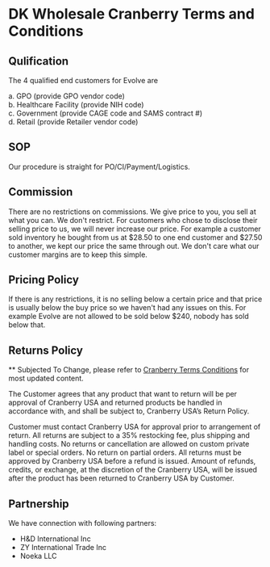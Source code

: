 # DK Wholesale Cranberry Terms and Conditions

## Qulification

The 4 qualified end customers for Evolve are

  a. GPO (provide GPO vendor code)  
  b. Healthcare Facility (provide NIH code)  
  c. Government (provide CAGE code and SAMS contract #)  
  d. Retail (provide Retailer vendor code)  

## SOP

Our procedure is straight for PO/CI/Payment/Logistics. 

## Commission

There are no restrictions on commissions. We give price to you, 
you sell at what you can. We don't restrict. For customers who 
chose to disclose their selling price to us, we will never 
increase our price. For example a customer sold inventory he 
bought from us at $28.50 to one end customer and $27.50 to another, 
we kept our price the same through out. We don't care what our 
customer margins are to keep this simple.

## Pricing Policy

If there is any restrictions, it is no selling below a certain 
price and that price is usually below the buy price so we haven't 
had any issues on this. For example Evolve are not allowed to be 
sold below $240, nobody has sold below that.

## Returns Policy 

** Subjected To Change, please refer to [Cranberry Terms 
Conditions](https://www.cranberryusa.com/terms-conditions) for 
most updated content.

The Customer agrees that any product that want to return will be 
per approval of Cranberry USA and returned products be handled in 
accordance with, and shall be subject to, Cranberry USA’s Return 
Policy. 

Customer must contact Cranberry USA for approval prior to arrangement 
of return. All returns are subject to a 35% restocking fee, plus 
shipping and handling costs. No returns or cancellation are allowed 
on custom private label or special orders. No return on partial orders. 
All returns must be approved by Cranberry USA before a refund is issued. 
Amount of refunds, credits, or exchange, at the discretion of the 
Cranberry USA, will be issued after the product has been returned to 
Cranberry USA by Customer. 

## Partnership

We have connection with following partners:
- H&D International Inc
- ZY International Trade Inc
- Noeka LLC

